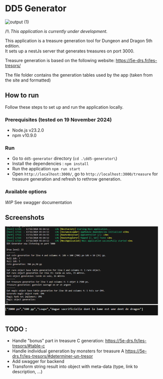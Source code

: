 # DD5 Generator

![output (1)](https://github.com/user-attachments/assets/87af1121-07fb-4930-b787-66b3271c9211)


/!\ _This application is currently under development._

This application is a treasure generation tool for Dungeon and Dragon 5th edition.  
It sets up a nestJs server that generates treasures on port 3000.

Treasure generation is based on the following website: https://5e-drs.fr/les-tresors/

The file folder contains the generation tables used by the app (taken from the site and formatted)

## How to run

Follow these steps to set up and run the application locally.

### Prerequisites (tested on 19 November 2024)

- Node.js v23.2.0
- npm v10.9.0

### Run

- Go to `dd5-generator` directory (`cd .\dd5-generator\`)
- Install the dependencies : `npm install`
- Run the application `npm run start`
- Open `http://localhost:3000/`, go to `http://localhost:3000/treasure` for treasure generation and refresh to rethrow generation.

### Available options
_WIP_ See swagger documentation  

## Screenshots

![alt text](image.png)
![alt text](image-2.png)

## TODO :

- Handle "bonus" part in treasure C generation: https://5e-drs.fr/les-tresors/#table-c
- Handle individual generation by monsters for treasure A https://5e-drs.fr/les-tresors/#determiner-un-tresor
- Add swagger for backend
- Transform string result into object with meta-data (type, link to description, ...)
